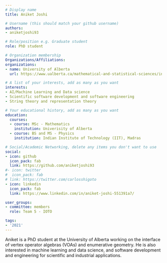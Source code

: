 ```yaml
---
# Display name
title: Aniket Joshi

# Username (this should match your github username)
authors:
- aniketjoshi93

# Role/position e.g. Graduate student
role: PhD student

# Organization membership
Organizations/Affiliations:
organizations:
- name: University of Alberta
  url: https://www.ualberta.ca/mathematical-and-statistical-sciences/index.html

# A list of your interests, add as many as you want
interests:
- AI/Machine Learning and Data science
- Scientific software development and software engineering
- String theory and representation theory

# Your educational history, add as many as you want
education:
  courses:
  - course: MSc - Mathematics
    institution: Univerisity of Alberta
  - course: BS and MS - Physics
    institution: Indian Institute of Technology (IIT), Madras

# Social/Academic Networking, delete any items you don't want to use
social:
- icon: github
  icon_pack: fab
  link: https://github.com/aniketjoshi93
#- icon: twitter
#  icon_pack: fab
# link: https://twitter.com/carlosshigoto
- icon: linkedin
  icon_pack: fab
  link: https://www.linkedin.com/in/aniket-joshi-551391a7/

user_groups:
- committee: members
  role: Team 5 - IOTO

tags:
- '2021'
---
```

Aniket is a PhD student at the University of Alberta working on the interface of vertex operator algebras (VOAs) and enumerative geometry. He is also interested in machine learning and data science, and software development and engineering for scientific and industrial applications. 
